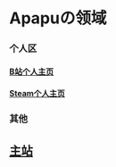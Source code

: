 # Apapuの领域

### 个人区

#### [B站个人主页](https://space.bilibili.com/281226652/dynamic)

#### [Steam个人主页](https://steamcommunity.com/profiles/76561199100879175/)

### 其他

## [主站](https://hakureitree.github.io/Hakurei-Jinja/)
